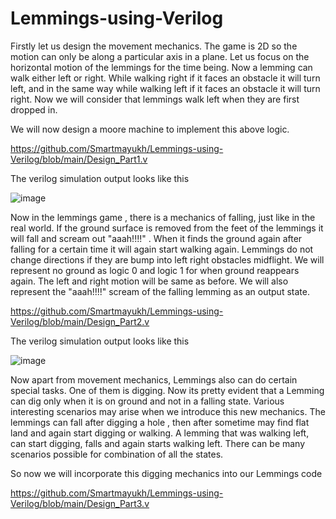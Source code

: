 # Lemmings-using-Verilog

Firstly let us design the movement mechanics. The game is 2D so the motion can only be along a particular axis in a plane. Let us focus on the horizontal motion of the lemmings for the time being.  Now a lemming can walk either left or right. While walking right if it faces an obstacle it will turn left, and in the same way while walking left if it faces an obstacle it will turn right. Now we will consider that lemmings walk left when they are first dropped in.



We will now design a moore machine to implement this above logic.  

https://github.com/Smartmayukh/Lemmings-using-Verilog/blob/main/Design_Part1.v

The verilog simulation output looks like this 

![image](https://user-images.githubusercontent.com/64318469/176694556-2f1c4712-7c6d-4753-beeb-a42dab20493f.png)

Now in the lemmings game , there is a mechanics of falling, just like in the real world. If the ground surface is removed from the feet of the lemmings it will fall and scream out "aaah!!!!" . When it finds the ground again after falling for a certain time it will again start walking again. Lemmings do not change directions if they are bump into left right obstacles midflight. We will represent no ground as logic 0 and logic 1 for when ground reappears again. The left and right motion will be same as before. We will also represent the "aaah!!!!" scream of the falling lemming as an output state.

https://github.com/Smartmayukh/Lemmings-using-Verilog/blob/main/Design_Part2.v

The verilog simulation output looks like this 

![image](https://user-images.githubusercontent.com/64318469/176694916-a8b2ee52-3203-4812-8bfd-c00d147169a7.png)

Now apart from movement mechanics, Lemmings also can do certain special tasks. One of them is digging. Now its pretty evident that a Lemming can dig only when it is on ground and not in a falling state. Various interesting scenarios may arise when we introduce this new mechanics. The lemmings can fall after digging a hole , then after sometime may find flat land and again start digging or walking. A lemming that was walking left, can start digging, falls and again starts walking left. There can be many scenarios possible for combination of all the states. 



So now we will incorporate this digging mechanics into our Lemmings code

https://github.com/Smartmayukh/Lemmings-using-Verilog/blob/main/Design_Part3.v
